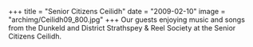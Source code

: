 +++
title = "Senior Citizens Ceilidh"
date = "2009-02-10"
image = "archimg/Ceilidh09_800.jpg"
+++
Our guests enjoying music and songs from the Dunkeld and District Strathspey & Reel Society at the Senior Citizens Ceilidh.